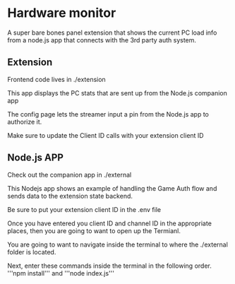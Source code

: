# Hardware monitor

A super bare bones panel extension that shows the current PC load info from a node.js app
that connects with the 3rd party auth system.

## Extension

Frontend code lives in ./extension

This app displays the PC stats that are sent up from the Node.js companion app

The config page lets the streamer input a pin from the Node.js app to authorize it.

Make sure to update the Client ID calls with your extension client ID

##  Node.js APP

Check out the companion app in ./external

This Nodejs app shows an example of handling the Game Auth flow and sends data to the extension state backend.

Be sure to put your extension client ID in the .env file

Once you have entered you client ID and channel ID in the appropriate places, then you are going to want to open up the Termianl.

You are going to want to navigate inside the terminal to where the ./external folder is located.

Next, enter these commands inside the terminal in the following order.
 '''npm install'''
  and 
  '''node index.js'''
